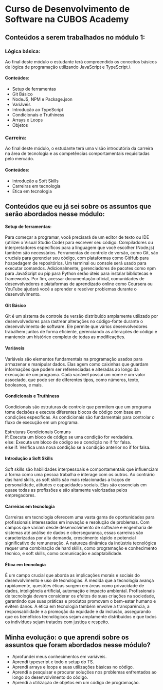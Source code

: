 
# Curso de Desenvolvimento de Software na CUBOS Academy

## Conteúdos a serem trabalhados no módulo 1:

### Lógica básica: 
Ao final deste módulo o estudante terá
compreendido os conceitos básicos de lógica de
programação utilizando JavaScript e TypeScript.\
#### Conteúdos:
- Setup de ferramentas
- Git Básico
- NodeJS, NPM e Package.json
- Variáveis
- Introdução ao TypeScript
- Condicionais e Truthiness
- Arrays e Loops
- Objetos
### Carreira: 
Ao final deste módulo, o estudante terá uma visão
introdutória da carreira na área de tecnologia e as competências
comportamentais requisitadas pelo mercado.
#### Conteúdos:
- Introdução a Soft Skills
- Carreiras em tecnologia
- Ética em tecnologia
## Conteúdos que eu já sei sobre os assuntos que serão abordados nesse módulo:
#### Setup de ferramentas: 
Para começar a programar, você precisará de um editor de texto ou IDE (utilizei o Visual Studio Code) para escrever seu código. Compiladores ou interpretadores específicos para a linguagem que você escolher (Node.js) também são necessários. Ferramentas de controle de versão, como Git, são cruciais para gerenciar seu código, com plataformas como GitHub para hospedagem de repositórios. Um terminal ou console será usado para executar comandos. Adicionalmente, gerenciadores de pacotes como npm para JavaScript ou pip para Python serão úteis para instalar bibliotecas e frameworks. Por fim, acessar documentação oficial, comunidades de desenvolvedores e plataformas de aprendizado online como Coursera ou YouTube ajudará você a aprender e resolver problemas durante o desenvolvimento.
#### Git Básico
Git é um sistema de controle de versão distribuído amplamente utilizado por desenvolvedores para rastrear alterações no código-fonte durante o desenvolvimento de software. Ele permite que vários desenvolvedores trabalhem juntos de forma eficiente, gerenciando as alterações de código e mantendo um histórico completo de todas as modificações.
#### Variáveis
Variáveis são elementos fundamentais na programação usados para armazenar e manipular dados. Elas agem como caixinhas que guardam informações que podem ser referenciadas e alteradas ao longo da execução de um programa. Cada variável possui um nome e um valor associado, que pode ser de diferentes tipos, como números, texto, booleanos, e mais.
#### Condicionais e Truthiness
Condicionais são estruturas de controle que permitem que um programa tome decisões e execute diferentes blocos de código com base em condições específicas. As condicionais são fundamentais para controlar o fluxo de execução em um programa.

Estruturas Condicionais Comuns\
if: Executa um bloco de código se uma condição for verdadeira.\
else: Executa um bloco de código se a condição no if for falsa.\
else if: Verifica uma nova condição se a condição anterior no if for falsa.
#### Introdução a Soft Skills
Soft skills são habilidades interpessoais e comportamentais que influenciam a forma como uma pessoa trabalha e interage com os outros. Ao contrário das hard skills, as soft skills são mais relacionadas a traços de personalidade, atitudes e capacidades sociais. Elas são essenciais em quase todas as profissões e são altamente valorizadas pelos empregadores.
#### Carreiras em tecnologia
Carreiras em tecnologia oferecem uma vasta gama de oportunidades para profissionais interessados em inovação e resolução de problemas. Com campos que variam desde desenvolvimento de software e engenharia de sistemas até análise de dados e cibersegurança, essas carreiras são caracterizadas por alta demanda, crescimento rápido e potencial significativo de remuneração. A natureza dinâmica da indústria tecnológica requer uma combinação de hard skills, como programação e conhecimento técnico, e soft skills, como comunicação e adaptabilidade.
#### Ética em tecnologia
É um campo crucial que aborda as implicações morais e sociais do desenvolvimento e uso de tecnologias. À medida que a tecnologia avança rapidamente, questões éticas surgem em áreas como privacidade de dados, inteligência artificial, automação e impacto ambiental. Profissionais de tecnologia devem considerar os efeitos de suas criações na sociedade, garantindo que suas práticas e produtos promovam o bem-estar humano e evitem danos. A ética em tecnologia também envolve a transparência, a responsabilidade e a promoção da equidade e da inclusão, assegurando que os benefícios tecnológicos sejam amplamente distribuídos e que todos os indivíduos sejam tratados com justiça e respeito.

## Minha evolução: o que aprendi sobre os assuntos que foram abordados nesse módulo?
- Aprofundei meus conhecimentos em variáveis.
- Aprendi typescript e todo o setup do TS.
- Aprendi arrays e loops e suas utilizações básicas no código.
- Aprendi a pesquisar e procurar soluções nos problemas enfrentados ao longo do desenvolvimento do código.
- Aprendi a utilização de objetos em um código de programação.

